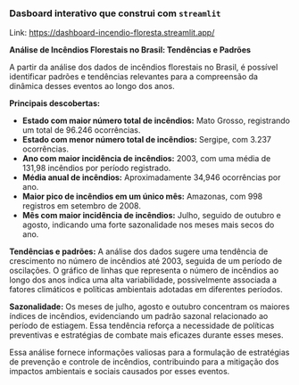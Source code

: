 ### Dasboard interativo que construi com `streamlit`
Link: https://dashboard-incendio-floresta.streamlit.app/

**Análise de Incêndios Florestais no Brasil: Tendências e Padrões**

A partir da análise dos dados de incêndios florestais no Brasil, é possível identificar padrões e tendências relevantes para a compreensão da dinâmica desses eventos ao longo dos anos.

**Principais descobertas:**

- **Estado com maior número total de incêndios:** Mato Grosso, registrando um total de 96.246 ocorrências.
- **Estado com menor número total de incêndios:** Sergipe, com 3.237 ocorrências.
- **Ano com maior incidência de incêndios:** 2003, com uma média de 131,98 incêndios por período registrado.
- **Média anual de incêndios:** Aproximadamente 34,946 ocorrências por ano.
- **Maior pico de incêndios em um único mês:** Amazonas, com 998 registros em setembro de 2008.
- **Mês com maior incidência de incêndios:** Julho, seguido de outubro e agosto, indicando uma forte sazonalidade nos meses mais secos do ano.

**Tendências e padrões:**
A análise dos dados sugere uma tendência de crescimento no número de incêndios até 2003, seguida de um período de oscilações. O gráfico de linhas que representa o número de incêndios ao longo dos anos indica uma alta variabilidade, possivelmente associada a fatores climáticos e políticas ambientais adotadas em diferentes períodos.

**Sazonalidade:**
Os meses de julho, agosto e outubro concentram os maiores índices de incêndios, evidenciando um padrão sazonal relacionado ao período de estiagem. Essa tendência reforça a necessidade de políticas preventivas e estratégias de combate mais eficazes durante esses meses.

Essa análise fornece informações valiosas para a formulação de estratégias de prevenção e controle de incêndios, contribuindo para a mitigação dos impactos ambientais e sociais causados por esses eventos.
